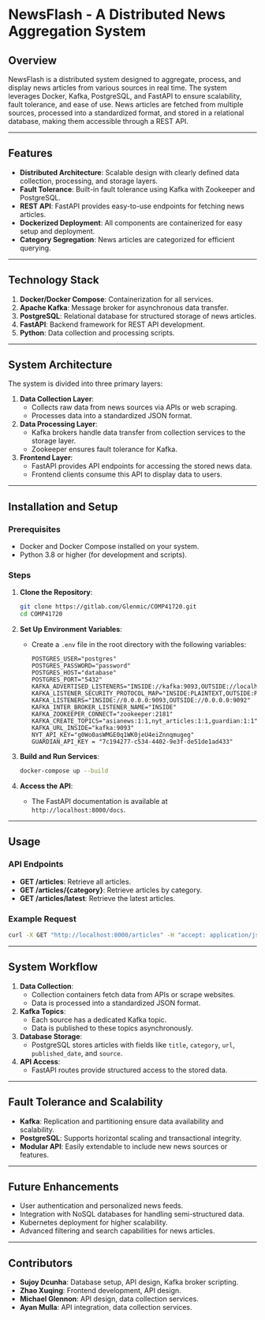 # NewsFlash - A Distributed News Aggregation System

## Overview

NewsFlash is a distributed system designed to aggregate, process, and display news articles from various sources in real time. The system leverages Docker, Kafka, PostgreSQL, and FastAPI to ensure scalability, fault tolerance, and ease of use. News articles are fetched from multiple sources, processed into a standardized format, and stored in a relational database, making them accessible through a REST API.

---

## Features

- **Distributed Architecture**: Scalable design with clearly defined data collection, processing, and storage layers.
- **Fault Tolerance**: Built-in fault tolerance using Kafka with Zookeeper and PostgreSQL.
- **REST API**: FastAPI provides easy-to-use endpoints for fetching news articles.
- **Dockerized Deployment**: All components are containerized for easy setup and deployment.
- **Category Segregation**: News articles are categorized for efficient querying.

---

## Technology Stack

1. **Docker/Docker Compose**: Containerization for all services.
2. **Apache Kafka**: Message broker for asynchronous data transfer.
3. **PostgreSQL**: Relational database for structured storage of news articles.
4. **FastAPI**: Backend framework for REST API development.
5. **Python**: Data collection and processing scripts.

---

## System Architecture

The system is divided into three primary layers:

1. **Data Collection Layer**:
    - Collects raw data from news sources via APIs or web scraping.
    - Processes data into a standardized JSON format.
2. **Data Processing Layer**:
    - Kafka brokers handle data transfer from collection services to the storage layer.
    - Zookeeper ensures fault tolerance for Kafka.
3. **Frontend Layer**:
    - FastAPI provides API endpoints for accessing the stored news data.
    - Frontend clients consume this API to display data to users.

---

## Installation and Setup

### Prerequisites

- Docker and Docker Compose installed on your system.
- Python 3.8 or higher (for development and scripts).

### Steps

1. **Clone the Repository**:
    
    ```bash
    git clone https://gitlab.com/Glenmic/COMP41720.git
    cd COMP41720
    ```
    
2. **Set Up Environment Variables**:
    
    - Create a `.env` file in the root directory with the following variables:
        ```env
        POSTGRES_USER="postgres"
		POSTGRES_PASSWORD="password"
		POSTGRES_HOST="database"
		POSTGRES_PORT="5432"
		KAFKA_ADVERTISED_LISTENERS="INSIDE://kafka:9093,OUTSIDE://localhost:9092"
		KAFKA_LISTENER_SECURITY_PROTOCOL_MAP="INSIDE:PLAINTEXT,OUTSIDE:PLAINTEXT"
		KAFKA_LISTENERS="INSIDE://0.0.0.0:9093,OUTSIDE://0.0.0.0:9092"
		KAFKA_INTER_BROKER_LISTENER_NAME="INSIDE"
		KAFKA_ZOOKEEPER_CONNECT="zookeeper:2181"
		KAFKA_CREATE_TOPICS="asianews:1:1,nyt_articles:1:1,guardian:1:1"
		KAFKA_URL_INSIDE="kafka:9093"
		NYT_API_KEY="g0Wo0asWMGE0q1WK0jeU4eiZnnqmugeg"
		GUARDIAN_API_KEY = "7c194277-c534-4402-9e3f-de51de1ad433"
        ```

3. **Build and Run Services**:
    
    ```bash
    docker-compose up --build
    ```
    
4. **Access the API**:
    
    - The FastAPI documentation is available at `http://localhost:8000/docs`.

---

## Usage

### API Endpoints

- **GET /articles**: Retrieve all articles.
- **GET /articles/{category}**: Retrieve articles by category.
- **GET /articles/latest**: Retrieve the latest articles.

### Example Request

```bash
curl -X GET "http://localhost:8000/articles" -H "accept: application/json"
```

---

## System Workflow

1. **Data Collection**:
    - Collection containers fetch data from APIs or scrape websites.
    - Data is processed into a standardized JSON format.
2. **Kafka Topics**:
    - Each source has a dedicated Kafka topic.
    - Data is published to these topics asynchronously.
3. **Database Storage**:
    - PostgreSQL stores articles with fields like `title`, `category`, `url`, `published_date`, and `source`.
4. **API Access**:
    - FastAPI routes provide structured access to the stored data.

---

## Fault Tolerance and Scalability

- **Kafka**: Replication and partitioning ensure data availability and scalability.
- **PostgreSQL**: Supports horizontal scaling and transactional integrity.
- **Modular API**: Easily extendable to include new news sources or features.

---

## Future Enhancements

- User authentication and personalized news feeds.
- Integration with NoSQL databases for handling semi-structured data.
- Kubernetes deployment for higher scalability.
- Advanced filtering and search capabilities for news articles.

---

## Contributors

- **Sujoy Dcunha**: Database setup, API design, Kafka broker scripting.
- **Zhao Xuqing**: Frontend development, API design.
- **Michael Glennon**: API design, data collection services.
- **Ayan Mulla**: API integration, data collection services.